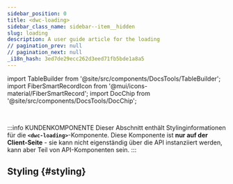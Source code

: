 ```yaml
---
sidebar_position: 0
title: <dwc-loading>
sidebar_class_name: sidebar--item__hidden
slug: loading
description: A user guide article for the loading
// pagination_prev: null
// pagination_next: null
_i18n_hash: 3ed7de29ecc262d3eed71fb5bde1a8a5
---
```

import TableBuilder from '@site/src/components/DocsTools/TableBuilder';
import FiberSmartRecordIcon from '@mui/icons-material/FiberSmartRecord';
import DocChip from '@site/src/components/DocsTools/DocChip';

<DocChip chip='shadow' />

<br />

:::info KUNDENKOMPONENTE
Dieser Abschnitt enthält Stylinginformationen für die **`<dwc-loading>`**-Komponente. Diese Komponente ist **nur auf der Client-Seite** - sie kann nicht eigenständig über die API instanziiert werden, kann aber Teil von API-Komponenten sein.
:::

## Styling {#styling}

<TableBuilder name="dwc-loading" clientComponent />
